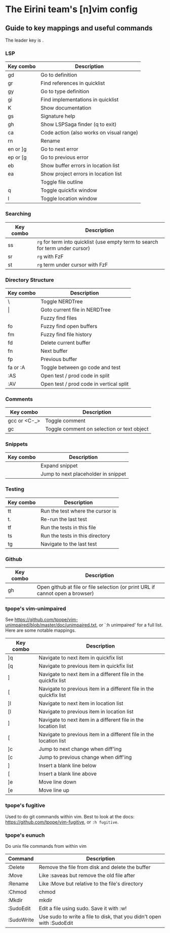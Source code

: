 # The Eirini team's [n]vim config

## Guide to key mappings and useful commands

The leader key is <space>.

### LSP

| Key combo        | Description                              |
| ---------------- | ---------------------------------------- |
| gd               | Go to definition                         |
| gr               | Find references in quicklist             |
| gy               | Go to type definition                    |
| gi               | Find implementations in quicklist        |
| K                | Show documentation                       |
| gs               | Signature help                           |
| gh               | Show LSPSaga finder (q to exit)          |
| <leader>ca       | Code action (also works on visual range) |
| <leader>rn       | Rename                                   |
| <leader>en or ]g | Go to next error                         |
| <leader>ep or [g | Go to previous error                     |
| <leader>eb       | Show buffer errors in location list      |
| <leader>ea       | Show project errors in location list     |
| <f8>             | Toggle file outline                      |
| <leader>q        | Toggle quickfix window                   |
| <leader>l        | Toggle location window                   |

### Searching

| Key combo  | Description                                                                   |
| ---------- | ----------------------------------------------------------------------------- |
| <leader>ss | `rg` for term into quicklist (use empty term to search for term under cursor) |
| <leader>sr | `rg` with FzF                                                                 |
| <leader>st | `rg` term under cursor with FzF                                               |

### Directory Structure

| Key combo        | Description                             |
| ---------------- | --------------------------------------- |
| \                | Toggle NERDTree                         |
| \|               | Goto current file in NERDTree           |
| <C-p>            | Fuzzy find files                        |
| <leader>fo       | Fuzzy find open buffers                 |
| <leader>fm       | Fuzzy find file history                 |
| <leader>fd       | Delete current buffer                   |
| <leader>fn       | Next buffer                             |
| <leader>fp       | Previous buffer                         |
| <leader>fa or :A | Toggle between go code and test         |
| :AS              | Open test / prod code in split          |
| :AV              | Open test / prod code in vertical split |

### Comments

| Key combo     | Description                                |
| ------------- | ------------------------------------------ |
| gcc or <C-\_> | Toggle comment                             |
| gc            | Toggle comment on selection or text object |

### Snippets

| Key combo | Description                         |
| --------- | ----------------------------------- |
| <C-j>     | Expand snippet                      |
| <C-f>     | Jump to next placeholder in snippet |

### Testing

| Key combo  | Description                      |
| ---------- | -------------------------------- |
| <leader>tt | Run the test where the cursor is |
| <leader>t. | Re-run the last test             |
| <leader>tf | Run the tests in this file       |
| <leader>ts | Run the tests in this directory  |
| <leader>tg | Navigate to the last test        |

### Github

| Key combo  | Description                                                                   |
| ---------- | ----------------------------------------------------------------------------- |
| <leader>gh | Open github at file or file selection (or print URL if cannot open a browser) |

### tpope's vim-unimpaired

See https://github.com/tpope/vim-unimpaired/blob/master/doc/unimpaired.txt, or
`:h unimpaired' for a full list. Here are some notable mappings.

| Key combo | Description                                                        |
| --------- | ------------------------------------------------------------------ |
| ]q        | Navigate to next item in quickfix list                             |
| [q        | Navigate to previous item in quickfix list                         |
| ]<C-q>    | Navigate to next item in a different file in the quickfix list     |
| [<C-q>    | Navigate to previous item in a different file in the quickfix list |
| ]l        | Navigate to next item in location list                             |
| [l        | Navigate to previous item in location list                         |
| ]<C-l>    | Navigate to next item in a different file in the location list     |
| [<C-l>    | Navigate to previous item in a different file in the location list |
| ]c        | Jump to next change when diff'ing                                  |
| [c        | Jump to previous change when diff'ing                              |
| ]<space>  | Insert a blank line below                                          |
| [<space>  | Insert a blank line above                                          |
| ]e        | Move line down                                                     |
| [e        | Move line up                                                       |

### tpope's fugitive

Used to do git commands within vim. Best to look at the docs:
https://github.com/tpope/vim-fugitive, or `:h fugitive`.

### tpope's eunuch

Do unix file commands from within vim

| Command    | Description                                                           |
| ---------- | --------------------------------------------------------------------- |
| :Delete    | Remove the file from disk and delete the buffer                       |
| :Move      | Like :saveas but remove the old file after                            |
| :Rename    | Like :Move but relative to the file's directory                       |
| :Chmod     | chmod                                                                 |
| :Mkdir     | mkdir                                                                 |
| :SudoEdit  | Edit a file using sudo. Save it with :w!                              |
| :SudoWrite | Use sudo to write a file to disk, that you didn't open with :SudoEdit |
